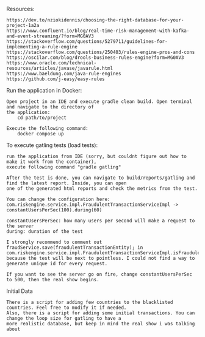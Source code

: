 Resources:

    https://dev.to/nziokidennis/choosing-the-right-database-for-your-project-1a2a
    https://www.confluent.io/blog/real-time-risk-management-with-kafka-and-event-streaming/?form=MG0AV3
    https://stackoverflow.com/questions/5279711/guidelines-for-implementing-a-rule-engine
    https://stackoverflow.com/questions/250403/rules-engine-pros-and-cons
    https://oscilar.com/blog/drools-business-rules-engine?form=MG0AV3
    https://www.oracle.com/technical-resources/articles/javase/javarule.html
    https://www.baeldung.com/java-rule-engines
    https://github.com/j-easy/easy-rules

Run the application in Docker:
    
    Open project in an IDE and execute gradle clean build. Open terminal and navigate to the directory of 
    the application: 
        cd path/to/project

    Execute the following command:
        docker compose up

To execute gatling tests (load tests):

    run the application from IDE (sorry, but couldnt figure out how to make it work from the container),
    execute following command "gradle gatling"

    After the test is done, you can navigate to build/reports/gatling and find the latest report. Inside, you can open
    one of the generated html reports and check the metrics from the test.

    You can change the configuration here:
    com.riskengine.service.impl.FraudulentTransactionServiceImpl -> constantUsersPerSec(100).during(60)

    constantUsersPerSec: how many users per second will make a request to the server
    during: duration of the test

    I strongly recommend to comment out fraudService.save(fraudulentTransactionEntity); in 
    com.riskengine.service.impl.FraudulentTransactionServiceImpl.isFraudulentTransaction 
    because the test will be next to pointless. I could not find a way to generate unique id for every request.

    If you want to see the server go on fire, change constantUsersPerSec to 500, then the real show begins.

Initial Data
    
    There is a script for adding few countries to the blacklisted countries. Feel free to modify it if needed.
    Also, there is a script for adding some initial transactions. You can change the loop size for gatling to have a 
    more realistic database, but keep in mind the real show i was talking about
    
